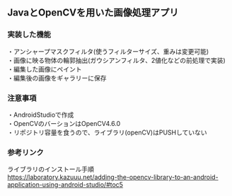 ## JavaとOpenCVを用いた画像処理アプリ

### 実装した機能
・アンシャープマスクフィルタ(使うフィルターサイズ、重みは変更可能)\
・画像に映る物体の輪郭抽出(ガウシアンフィルタ、2値化などの前処理で実装)\
・編集した画像にペイント\
・編集後の画像をギャラリーに保存

### 注意事項
・AndroidStudioで作成\
・OpenCVのバーションはOpenCV4.6.0\
・リポジトリ容量を食うので、ライブラリ(openCV)はPUSHしていない

### 参考リンク
ライブラリのインストール手順\
https://laboratory.kazuuu.net/adding-the-opencv-library-to-an-android-application-using-android-studio/#toc5
